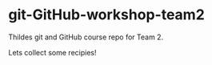 # git-GitHub-workshop-team2

Thildes git and GitHub course repo for Team 2.

Lets collect some recipies!
